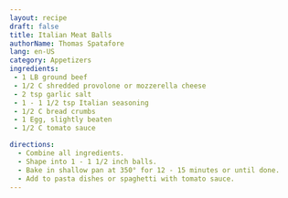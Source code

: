```yaml
---
layout: recipe
draft: false
title: Italian Meat Balls
authorName: Thomas Spatafore
lang: en-US
category: Appetizers
ingredients:
 - 1 LB ground beef
 - 1/2 C shredded provolone or mozzerella cheese
 - 2 tsp garlic salt
 - 1 - 1 1/2 tsp Italian seasoning
 - 1/2 C bread crumbs
 - 1 Egg, slightly beaten
 - 1/2 C tomato sauce

directions:
  - Combine all ingredients.
  - Shape into 1 - 1 1/2 inch balls.
  - Bake in shallow pan at 350° for 12 - 15 minutes or until done.
  - Add to pasta dishes or spaghetti with tomato sauce.
---
```

